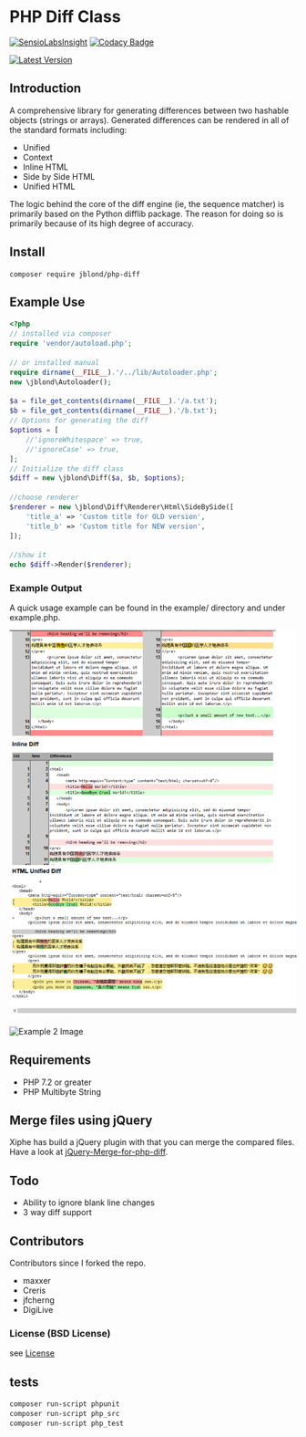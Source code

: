 # PHP Diff Class

[![SensioLabsInsight](https://insight.sensiolabs.com/projects/aa609edb-cdb1-45cf-ad51-afbdab48f6a1/mini.png)](https://insight.sensiolabs.com/projects/aa609edb-cdb1-45cf-ad51-afbdab48f6a1) [![Codacy Badge](https://api.codacy.com/project/badge/Grade/db5f8d57b1234502aeb852afc87e0dfe)](https://www.codacy.com/app/leet31337/php-diff)

[![Latest Version](https://img.shields.io/github/release/JBlond/php-diff.svg?style=flat-square&label=Release)](https://github.com/JBlond/php-diff/releases)

## Introduction

A comprehensive library for generating differences between
two hashable objects (strings or arrays). Generated differences can be
rendered in all of the standard formats including:
 * Unified
 * Context
 * Inline HTML
 * Side by Side HTML
 * Unified HTML

The logic behind the core of the diff engine (ie, the sequence matcher)
is primarily based on the Python difflib package. The reason for doing
so is primarily because of its high degree of accuracy.


## Install

```
composer require jblond/php-diff
```

## Example Use

```PHP
<?php
// installed via composer
require 'vendor/autoload.php';

// or installed manual
require dirname(__FILE__).'/../lib/Autoloader.php';
new \jblond\Autoloader(); 

$a = file_get_contents(dirname(__FILE__).'/a.txt');
$b = file_get_contents(dirname(__FILE__).'/b.txt');
// Options for generating the diff
$options = [
    //'ignoreWhitespace' => true,
    //'ignoreCase' => true,
];
// Initialize the diff class
$diff = new \jblond\Diff($a, $b, $options);

//choose renderer
$renderer = new \jblond\Diff\Renderer\Html\SideBySide([
    'title_a' => 'Custom title for OLD version',
    'title_b' => 'Custom title for NEW version',
]);

//show it
echo $diff->Render($renderer);
```

### Example Output
A quick usage example can be found in the example/ directory and under
example.php.

![Example Image](readme.png "Example")

![Example 2 Image](readme2.png "Example2")

## Requirements

- PHP 7.2 or greater
- PHP Multibyte String 

## Merge files using jQuery

Xiphe has build a jQuery plugin with that you can merge the compared
files. Have a look at [jQuery-Merge-for-php-diff](https://github.com/Xiphe/jQuery-Merge-for-php-diff).

## Todo

 * Ability to ignore blank line changes
 * 3 way diff support
 
##  Contributors

Contributors since I forked the repo.

- maxxer
- Creris
- jfcherng
- DigiLive

### License (BSD License)

see [License](LICENSE)

## tests

```BASH
composer run-script phpunit
composer run-script php_src
composer run-script php_test
```
